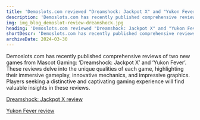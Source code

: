```yaml
---
title: 'Demoslots.com reviewed "Dreamshock: Jackpot X" and "Yukon Fever"'
description: 'Demoslots.com has recently published comprehensive reviews of two new games from Mascot Gaming: Dreamshock: Jackpot X and Yukon Fever. These reviews delve into the unique qualities of each game, highlighting their immersive gameplay, innovative mechanics, and impressive graphics.'
img: img_blog_demoslot-review-dreamshock.jpg
heading: 'Demoslots.com reviewed "Dreamshock: Jackpot X" and "Yukon Fever"'
shortDescr: 'Demoslots.com has recently published comprehensive reviews of two new games from Mascot Gaming: "Dreamshock: Jackpot X" and "Yukon Fever". These reviews delve into the unique qualities of each game, highlighting their immersive gameplay, innovative mechanics, and impressive graphics.'
archiveDate: 2024-03-30
---
```


 Demoslots.com has recently published comprehensive reviews of two new games from Mascot Gaming: ‘Dreamshock: Jackpot X’ and ‘Yukon Fever’. These reviews delve into the unique qualities of each game, highlighting their immersive gameplay, innovative mechanics, and impressive graphics. Players seeking a distinctive and captivating gaming experience will find valuable insights in these reviews.

<a href="https://www.demoslot.com/dreamshock-jackpot-x-mascot-gaming-slot-demo.html" target="_blank" rel="dofollow">Dreamshock: Jackpot X review</a>

<a href="https://www.demoslot.com/yukon-fever-mascot-gaming-slot-demo.html" target="_blank" rel="dofollow">Yukon Fever review</a>
